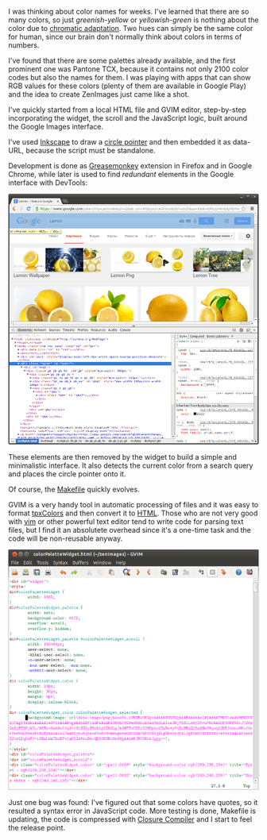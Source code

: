 I was thinking about color names for weeks. I've learned that there are so many colors, so just _greenish-yellow_ or _yellowish-green_ is nothing about the color due to [chromatic adaptation](http://en.wikipedia.org/wiki/Chromatic_adaptation). Two hues can simply be the same color for human, since our brain don't normally think about colors in terms of numbers. 

I've found that there are some palettes already available, and the first prominent one was Pantone TCX, because it contains not only 2100 color codes but also the names for them. I was playing with apps that can show RGB values for these colors (plenty of them are available in Google Play) and the idea to create ZenImages just came like a shot.

I've quickly started from a local HTML file and GVIM editor, step-by-step incorporating the widget, the scroll and the JavaScript logic, built around the Google Images interface.

I've used [Inkscape](http://www.inkscape.org/) to draw a [circle pointer](https://github.com/zenimages/devart-template/blob/master/project_code/selectedColor.png) and then embedded it as data-URL, because the script must be standalone.

Development is done as [Greasemonkey](https://addons.mozilla.org/en-US/firefox/addon/greasemonkey/) extension in Firefox and in Google Chrome, while later is used to find _redundant_ elements in the Google interface with DevTools:

![DevTools](../project_images/devtools.png?raw=true)

These elements are then removed by the widget to build a simple and minimalistic interface. It also detects the current color from a search query and places the circle pointer onto it. 

Of course, the [Makefile](https://github.com/zenimages/devart-template/blob/master/project_code/Makefile) quickly evolves.

GVIM is a very handy tool in automatic processing of files and it was easy to format [tpxColors](https://github.com/zenimages/devart-template/blob/master/project_code/tpxColors) and then convert it to [HTML](https://github.com/zenimages/devart-template/blob/master/project_code/tpxColors.html). Those who are not very good with [vim](http://www.vim.org/) or other powerful text editor tend to write code for parsing text files, but I find it an absolutete overhead since it's a one-time task and the code will be non-reusable anyway.

![GVIM](../project_images/gvim.png?raw=true)

Just one bug was found: I've figured out that some colors have quotes, so it resulted a syntax error in JavaScript code. More testing is done, Makefile is updating, the code is compressed with [Closure Compiler](http://closure-compiler.appspot.com/home) and I start to feel the release point.
